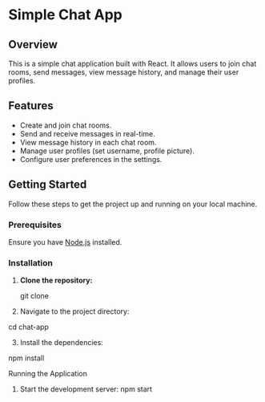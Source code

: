 # Simple Chat App

## Overview

This is a simple chat application built with React. It allows users to join chat rooms, send messages, view message history, and manage their user profiles.

## Features

- Create and join chat rooms.
- Send and receive messages in real-time.
- View message history in each chat room.
- Manage user profiles (set username, profile picture).
- Configure user preferences in the settings.

## Getting Started

Follow these steps to get the project up and running on your local machine.

### Prerequisites

Ensure you have [Node.js](https://nodejs.org/) installed.

### Installation

1. **Clone the repository:**
   
   git clone 

2. Navigate to the project directory:
   
  cd chat-app

3. Install the dependencies:

  npm install
  
Running the Application
1. Start the development server:
    npm start
